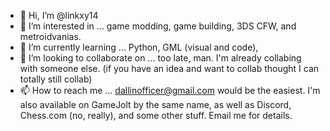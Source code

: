 - 👋 Hi, I’m @linkxy14
- 👀 I’m interested in ... game modding, game building, 3DS CFW, and metroidvanias.
- 🌱 I’m currently learning ... Python, GML (visual and code), 
- 💞️ I’m looking to collaborate on ... too late, man. I'm already collabing with someone else. (if you have an idea and want to collab thought I can totally still collab)
- 📫 How to reach me ... dallinofficer@gmail.com would be the easiest. I'm also available on GameJolt by the same name, as well as Discord, Chess.com (no, really), and some other stuff. Email me for details.

<!---
linkxy14/linkxy14 is a ✨ special ✨ repository because its `README.md` (this file) appears on your GitHub profile.
You can click the Preview link to take a look at your changes.
--->
